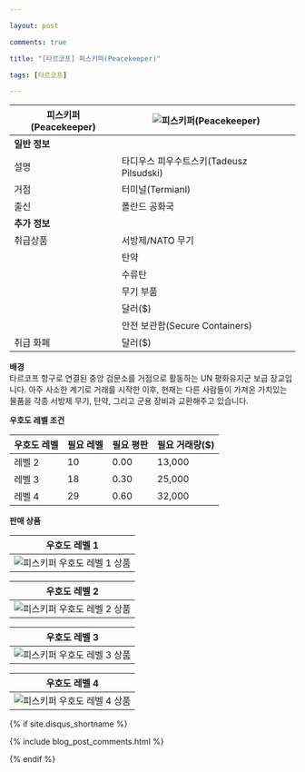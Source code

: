 ```yaml
---

layout: post

comments: true

title: "[타르코프] 피스키퍼(Peacekeeper)"

tags: [타르코프]

---
```


|피스키퍼(Peacekeeper)|![피스키퍼(Peacekeeper)](/assets/image/tarkov/NPC/PeacekeeperFullRes.jpg)|
|--|--|
|**일반 정보**|
|설명|타디우스 피우수트스키(Tadeusz Pilsudski)|
|거점|터미널(Termianl)|
|출신|폴란드 공화국|
|**추가 정보**|
|취급상품|서방제/NATO 무기|
||탄약|
||수류탄|
||무기 부품|
||달러($)|
||안전 보관함(Secure Containers)|
|취급 화폐|달러($)|

**배경**  
타르코프 항구로 연결된 중앙 검문소를 거점으로 활동하는 UN 평화유지군 보급 장교입니다. 아주 사소한 계기로 거래를 시작한 이후, 현재는 다른 사람들이 가져온 가치있는 물품을 각종 서방제 무기, 탄약, 그리고 군용 장비과 교환해주고 있습니다.

**우호도 레벨 조건**

|우호도 레벨|필요 레벨|필요 평판|필요 거래량($)|
|--|--|--|--|
|레벨 2|10|0.00|13,000|
|레벨 3|18|0.30|25,000|
|레벨 4|29|0.60|32,000|

**판매 상품**

|우호도 레벨 1|
|--|
|![피스키퍼 우호도 레벨 1 상품](/assets/image/tarkov/material/Peacekeeper1Stock.png)|

|우호도 레벨 2|
|--|
|![피스키퍼 우호도 레벨 2 상품](/assets/image/tarkov/material/Peacekeeper2Stock.png)|

|우호도 레벨 3|
|--|
|![피스키퍼 우호도 레벨 3 상품](/assets/image/tarkov/material/Peacekeeper3Stock.png)|

|우호도 레벨 4|
|--|
|![피스키퍼 우호도 레벨 4 상품](/assets/image/tarkov/material/Peacekeeper4Stock.png)|

{% if site.disqus_shortname %}

<div class="comments">

  {% include blog_post_comments.html %}

</div>

{% endif %}



<div id="disqus_thread"></div>